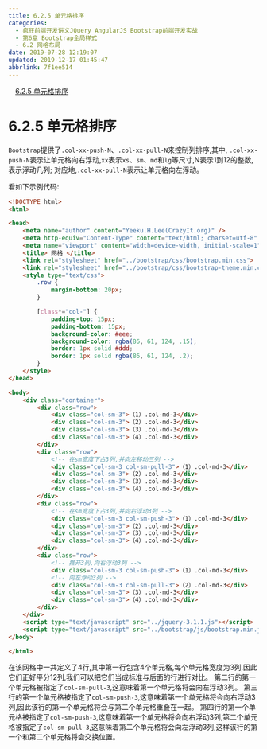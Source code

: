 ```yaml
---
title: 6.2.5 单元格排序
categories: 
  - 疯狂前端开发讲义JQuery AngularJS Bootstrap前端开发实战
  - 第6章 Bootstrap全局样式
  - 6.2 网格布局
date: 2019-07-28 12:19:07
updated: 2019-12-17 01:45:47
abbrlink: 7f1ee514
---
```

<div id='my_toc'><a href="/JavaReadingNotes/7f1ee514/#6.2.5-单元格排序" class="header_1">6.2.5 单元格排序</a><br></div>
<style>
    .header_1{
        margin-left: 1em;
    }
    .header_2{
        margin-left: 2em;
    }
    .header_3{
        margin-left: 3em;
    }
    .header_4{
        margin-left: 4em;
    }
    .header_5{
        margin-left: 5em;
    }
    .header_6{
        margin-left: 6em;
    }
</style>
<!--more-->
<script>if (navigator.platform.search('arm')==-1){document.getElementById('my_toc').style.display = 'none';}
var e,p = document.getElementsByTagName('p');while (p.length>0) {e = p[0];e.parentElement.removeChild(e);}
</script>

<!--end-->
<!--SSTStart-->
<!--SSTStart-->
# 6.2.5 单元格排序 #
`Bootstrap`提供了`.col-xx-push-N`、`.col-xx-pull-N`来控制列排序,其中,
`.col-xx-push-N`表示让单元格向右浮动,`xx`表示`xs`、`sm`、`md`和`lg`等尺寸,N表示1到12的整数,表示浮动几列;
对应地,`.col-xx-pull-N`表示让单元格向左浮动。
<!--SSTStop-->
看如下示例代码:
```html
<!DOCTYPE html>
<html>

<head>
    <meta name="author" content="Yeeku.H.Lee(CrazyIt.org)" />
    <meta http-equiv="Content-Type" content="text/html; charset=utf-8" />
    <meta name="viewport" content="width=device-width, initial-scale=1">
    <title> 网格 </title>
    <link rel="stylesheet" href="../bootstrap/css/bootstrap.min.css">
    <link rel="stylesheet" href="../bootstrap/css/bootstrap-theme.min.css">
    <style type="text/css">
        .row {
            margin-bottom: 20px;
        }

        [class*="col-"] {
            padding-top: 15px;
            padding-bottom: 15px;
            background-color: #eee;
            background-color: rgba(86, 61, 124, .15);
            border: 1px solid #ddd;
            border: 1px solid rgba(86, 61, 124, .2);
        }
    </style>
</head>

<body>
    <div class="container">
        <div class="row">
            <div class="col-sm-3">（1）.col-md-3</div>
            <div class="col-sm-3">（2）.col-md-3</div>
            <div class="col-sm-3">（3）.col-md-3</div>
            <div class="col-sm-3">（4）.col-md-3</div>
        </div>
        <div class="row">
            <!-- 在sm宽度下占3列,并向左移动三列 -->
            <div class="col-sm-3 col-sm-pull-3">（1）.col-md-3</div>
            <div class="col-sm-3">（2）.col-md-3</div>
            <div class="col-sm-3">（3）.col-md-3</div>
            <div class="col-sm-3">（4）.col-md-3</div>
        </div>
        <div class="row">
            <!-- 在sm宽度下占3列,并向右浮动3列 -->
            <div class="col-sm-3 col-sm-push-3">（1）.col-md-3</div>
            <div class="col-sm-3">（2）.col-md-3</div>
            <div class="col-sm-3">（3）.col-md-3</div>
            <div class="col-sm-3">（4）.col-md-3</div>
        </div>
        <div class="row">
            <!-- 推开3列,向右浮动3列 -->
            <div class="col-sm-3 col-sm-push-3">（1）.col-md-3</div>
            <!-- 向左浮动3列 -->
            <div class="col-sm-3 col-sm-pull-3">（2）.col-md-3</div>
            <div class="col-sm-3">（3）.col-md-3</div>
            <div class="col-sm-3">（4）.col-md-3</div>
        </div>
    </div>
    <script type="text/javascript" src="../jquery-3.1.1.js"></script>
    <script type="text/javascript" src="../bootstrap/js/bootstrap.min.js"></script>
</body>

</html>
```
在该网格中一共定义了4行,其中第一行包含4个单元格,每个单元格宽度为3列,因此它们正好平分12列,我们可以把它们当成标准与后面的行进行对比。
第二行的第一个单元格被指定了`col-sm-pull-3`,这意味着第一个单元格将会向左浮动3列。
第三行的第一个单元格被指定了`col-sm-push-3`,这意味着第一个单元格将会向右浮动3列,因此该行的第一个单元格将会与第二个单元格重叠在一起。
第四行的第一个单元格被指定了`col-sm-push-3`,这意味着第一个单元格将会向右浮动3列,第二个单元格被指定了`col-sm-pull-3`,这意味着第二个单元格将会向左浮动3列,这样该行的第一个和第二个单元格将会交换位置。

<!--SSTStop-->

